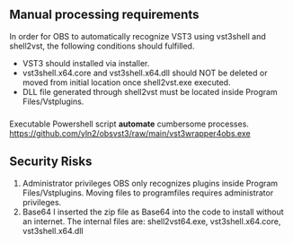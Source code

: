 ## Manual processing requirements
In order for OBS to automatically recognize VST3 using vst3shell and shell2vst, the following conditions should fulfilled.
- VST3 should installed via installer.
- vst3shell.x64.core and vst3shell.x64.dll should NOT be deleted or moved from initial location once shell2vst.exe executed.
- DLL file generated through shell2vst must be located inside Program Files/Vstplugins.
###
Executable Powershell script **automate** cumbersome processes.  
https://github.com/yln2/obsvst3/raw/main/vst3wrapper4obs.exe
###
## Security Risks
1. Administrator privileges
 OBS only recognizes plugins inside Program Files/Vstplugins. Moving files to programfiles requires administrator privileges.
2. Base64
 I inserted the zip file as Base64 into the code to install without an internet. The internal files are:
shell2vst64.exe, vst3shell.x64.core, vst3shell.x64.dll
